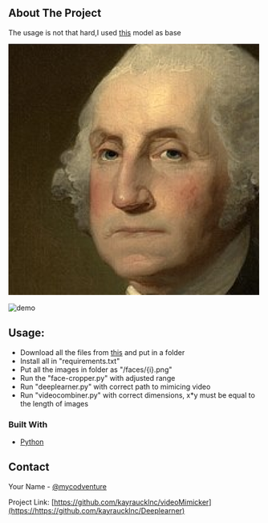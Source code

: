 <!-- Deeplearner -->

<!-- ABOUT THE PROJECT -->
## About The Project

The usage is not that hard,I used [this](https://github.com/AliaksandrSiarohin/first-order-model) model as base


![faceexample](https://github.com/kayraucklnc/Deeplearner/blob/master/Examples/faces/1.png)


![demo](https://raw.githubusercontent.com/kayraucklnc/Deeplearner/master/Examples/demo.gif)


## Usage:
* Download all the files from [this](https://github.com/AliaksandrSiarohin/first-order-model) and put in a folder
* Install all in "requirements.txt"
* Put all the images in folder as "/faces/{i}.png"
* Run the "face-cropper.py" with adjusted range
* Run "deeplearner.py" with correct path to mimicing video
* Run "videocombiner.py" with correct dimensions, x*y must be equal to the length of images

### Built With
* [Python](https://python.org)

<!-- CONTACT -->
## Contact

Your Name - [@mycodventure](https://twitter.com/mycodventure)

Project Link: [https://github.com/kayraucklnc/videoMimicker](https://https://github.com/kayraucklnc/Deeplearner)
